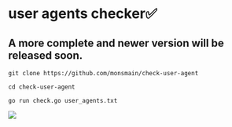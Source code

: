 # user agents checker✅️
## A more complete and newer version will be released soon.
```
git clone https://github.com/monsmain/check-user-agent
```
```
cd check-user-agent
```
```
go run check.go user_agents.txt
```
<a href="https://monsmain.carrd.co"><img src="https://img.shields.io/badge/Donate-E5322D?style=for-the-badge&logo=ilovepdf&logoColor=white" /></a>












